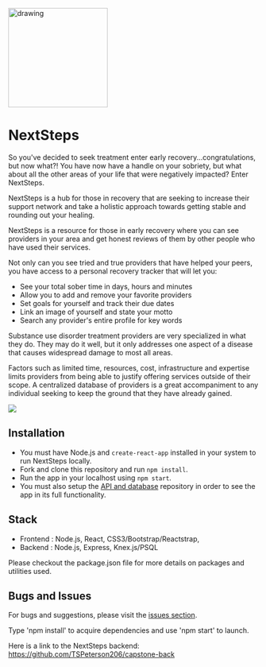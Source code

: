 <img src="http://cdn.onlinewebfonts.com/svg/img_323401.png" alt="drawing" width="200"> </img>


# NextSteps

So you've decided to seek treatment enter early recovery...congratulations, but now what?! You have now have a handle on your sobriety, but what about all the other areas of your life that were negatively impacted? Enter NextSteps.

NextSteps is a hub for those in recovery that are seeking to increase their support network and take a holistic approach towards getting stable and rounding out your healing.

NextSteps is a resource for those in early recovery where you can see providers in your area and get honest reviews of them by other people who have used their services.

Not only can you see tried and true providers that have helped your peers, you have access to a personal recovery tracker that will let you:

- See your total sober time in days, hours and minutes
- Allow you to add and remove your favorite providers
- Set goals for yourself and track their due dates
- Link an image of yourself and state your motto
- Search any provider's entire profile for key words

Substance use disorder treatment providers are very specialized in what they do. They may do it well, but it only addresses one aspect of a disease that causes widespread damage to most all areas. 

Factors such as limited time, resources, cost, infrastructure and expertise limits providers from being able to justify offering services outside of their scope. A centralized database of providers is a great accompaniment to any individual seeking to keep the ground that they have already gained. 

<img src="https://github.com/TSPeterson206/capstone-front/tree/master/capstone/nextstepscreenshot.png">

## Installation
- You must have Node.js and `create-react-app` installed in your system to run NextSteps locally.
- Fork and clone this repository and run `npm install`.
- Run the app in your localhost using `npm start`.
- You must also setup the [API and database](https://github.com/squeaker-g105-q3/squeaker-backend) repository in order to see the app in its full functionality.

## Stack

- Frontend : Node.js, React, CSS3/Bootstrap/Reactstrap,
- Backend : Node.js, Express, Knex.js/PSQL

Please checkout the package.json file for more details on packages and utilities used.

## Bugs and Issues

For bugs and suggestions, please visit the [issues section](https://github.com/TSPeterson206/capstone-front/issues).

Type 'npm install' to acquire dependencies and use 'npm start' to launch.

Here is a link to the NextSteps backend:
https://github.com/TSPeterson206/capstone-back